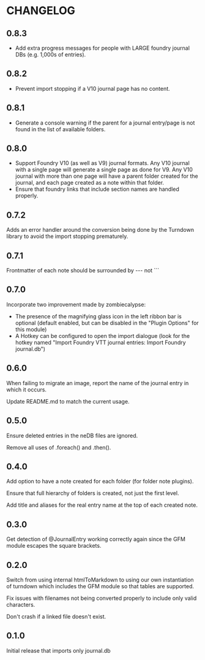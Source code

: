 # CHANGELOG

## 0.8.3

- Add extra progress messages for people with LARGE foundry journal DBs (e.g. 1,000s of entries).

## 0.8.2

- Prevent import stopping if a V10 journal page has no content.

## 0.8.1

- Generate a console warning if the parent for a journal entry/page is not found in the list of available folders.

## 0.8.0

- Support Foundry V10 (as well as V9) journal formats. Any V10 journal with a single page will generate a single page as done for V9. Any V10 journal with more than one page will have a parent folder created for the journal, and each page created as a note within that folder.
- Ensure that foundry links that include section names are handled properly.

## 0.7.2

Adds an error handler around the conversion being done by the Turndown library to avoid the import stopping prematurely.

## 0.7.1

Frontmatter of each note should be surrounded by --- not ```

## 0.7.0

Incorporate two improvement made by zombiecalypse:

- The presence of the magnifying glass icon in the left ribbon bar is optional (default enabled, but can be disabled in the "Plugin Options" for this module)
- A Hotkey can be configured to open the import dialogue (look for the hotkey named "Import Foundry VTT journal entries: Import Foundry journal.db")

## 0.6.0

When failing to migrate an image, report the name of the journal entry in which it occurs.

Update README.md to match the current usage.

## 0.5.0

Ensure deleted entries in the neDB files are ignored.

Remove all uses of .foreach() and .then().

## 0.4.0

Add option to have a note created for each folder (for folder note plugins).

Ensure that full hierarchy of folders is created, not just the first level.

Add title and aliases for the real entry name at the top of each created note.

## 0.3.0

Get detection of @JournalEntry working correctly again since the GFM module escapes the square brackets.

## 0.2.0

Switch from using internal htmlToMarkdown to using our own instantiation of turndown which includes the GFM module so that tables are supported.

Fix issues with filenames not being converted properly to include only valid characters.

Don't crash if a linked file doesn't exist.

## 0.1.0

Initial release that imports only journal.db
